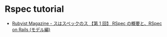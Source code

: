 # Rspec tutorial

- [Rubyist Magazine - スはスペックのス 【第 1 回】 RSpec の概要と、RSpec on Rails (モデル編)](http://magazine.rubyist.net/?0021-Rspec)

